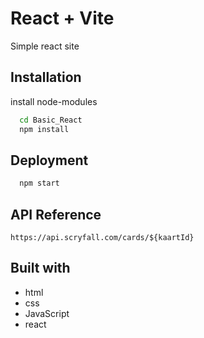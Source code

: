 # React + Vite

Simple react site

## Installation

install node-modules

```bash
  cd Basic_React
  npm install
```
    
## Deployment


```bash
  npm start
```


## API Reference


```http
https://api.scryfall.com/cards/${kaartId}
```

## Built with

- html
- css
- JavaScript
- react
